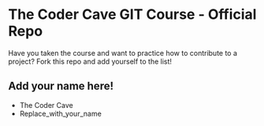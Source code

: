 # The Coder Cave GIT Course - Official Repo

Have you taken the course and want to practice how to contribute to a project? 
Fork this repo and add yourself to the list!


## Add your name here!

- The Coder Cave
- Replace_with_your_name

